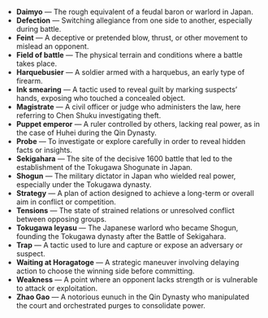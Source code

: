 - **Daimyo** — The rough equivalent of a feudal baron or warlord in Japan.  
- **Defection** — Switching allegiance from one side to another, especially during battle.  
- **Feint** — A deceptive or pretended blow, thrust, or other movement to mislead an opponent.  
- **Field of battle** — The physical terrain and conditions where a battle takes place.  
- **Harquebusier** — A soldier armed with a harquebus, an early type of firearm.  
- **Ink smearing** — A tactic used to reveal guilt by marking suspects’ hands, exposing who touched a concealed object.  
- **Magistrate** — A civil officer or judge who administers the law, here referring to Chen Shuku investigating theft.  
- **Puppet emperor** — A ruler controlled by others, lacking real power, as in the case of Huhei during the Qin Dynasty.  
- **Probe** — To investigate or explore carefully in order to reveal hidden facts or insights.  
- **Sekigahara** — The site of the decisive 1600 battle that led to the establishment of the Tokugawa Shogunate in Japan.  
- **Shogun** — The military dictator in Japan who wielded real power, especially under the Tokugawa dynasty.  
- **Strategy** — A plan of action designed to achieve a long-term or overall aim in conflict or competition.  
- **Tensions** — The state of strained relations or unresolved conflict between opposing groups.  
- **Tokugawa leyasu** — The Japanese warlord who became Shogun, founding the Tokugawa dynasty after the Battle of Sekigahara.  
- **Trap** — A tactic used to lure and capture or expose an adversary or suspect.  
- **Waiting at Horagatoge** — A strategic maneuver involving delaying action to choose the winning side before committing.  
- **Weakness** — A point where an opponent lacks strength or is vulnerable to attack or exploitation.  
- **Zhao Gao** — A notorious eunuch in the Qin Dynasty who manipulated the court and orchestrated purges to consolidate power.
